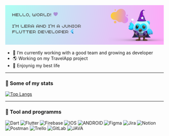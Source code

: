 <img src="welcome_picture.png">


- 🔮 I’m currently working with a good team and growing as developer
- 🌎 Working on my TravelApp project
- 🐸 Enjoynig my best life

***

 ### 🎯 Some of my stats

 [![Top Langs](https://github-readme-stats.vercel.app/api/top-langs/?username=inklementia&layout=compact&theme=vue)](https://github.com/anuraghazra/github-readme-stats)
 
***

### 👾 Tool and programms
![Dart](https://img.shields.io/badge/dart-%230175C2.svg?style=for-the-badge&logo=dart&logoColor=white) ![Flutter](https://img.shields.io/badge/Flutter-%2302569B.svg?style=for-the-badge&logo=Flutter&logoColor=white) ![Firebase](https://img.shields.io/badge/firebase-%23039BE5.svg?style=for-the-badge&logo=firebase) ![IOS](https://img.shields.io/badge/IOS-%2320232a.svg?style=for-the-badge&logo=apple&logoColor=white) ![ANDROID](https://img.shields.io/badge/android-%2320232a.svg?style=for-the-badge&logo=android&logoColor=%a4c639) ![Figma](https://img.shields.io/badge/figma-%23F24E1E.svg?style=for-the-badge&logo=figma&logoColor=white) ![Jira](https://img.shields.io/badge/jira-%230A0FFF.svg?style=for-the-badge&logo=jira&logoColor=white) ![Notion](https://img.shields.io/badge/Notion-%23000000.svg?style=for-the-badge&logo=notion&logoColor=white) ![Postman](https://img.shields.io/badge/Postman-FF6C37?style=for-the-badge&logo=postman&logoColor=white) ![Trello](https://img.shields.io/badge/Trello-%23026AA7.svg?style=for-the-badge&logo=Trello&logoColor=white) ![GitLab](https://img.shields.io/badge/GitLab-%23026AA7.svg?style=for-the-badge&logo=GitLab&logoColor=white) ![JAVA](https://img.shields.io/badge/JAVA-%23026AA7.svg?style=for-the-badge&logo=JAVA&logoColor=white)

